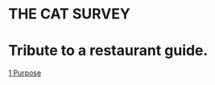 # THE CAT SURVEY

# Tribute to a restaurant guide.

[1 Purpose](https://thecatsurvey.github.io/01purpose)
